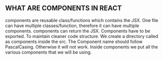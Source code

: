 ## WHAT ARE COMPONENTS IN REACT

components are reusable class/functions which contains the JSX.
One file can have multiple classes/function, therefore it can have multiple components.
components can return the JSX.
Components have to be exported.
To maintain cleaner code structure. We create a directory called as components inside the src.
The Component name should follow PascalCasing. Otherwise it will not work.
Inside components we put all the various components that we will be using.


